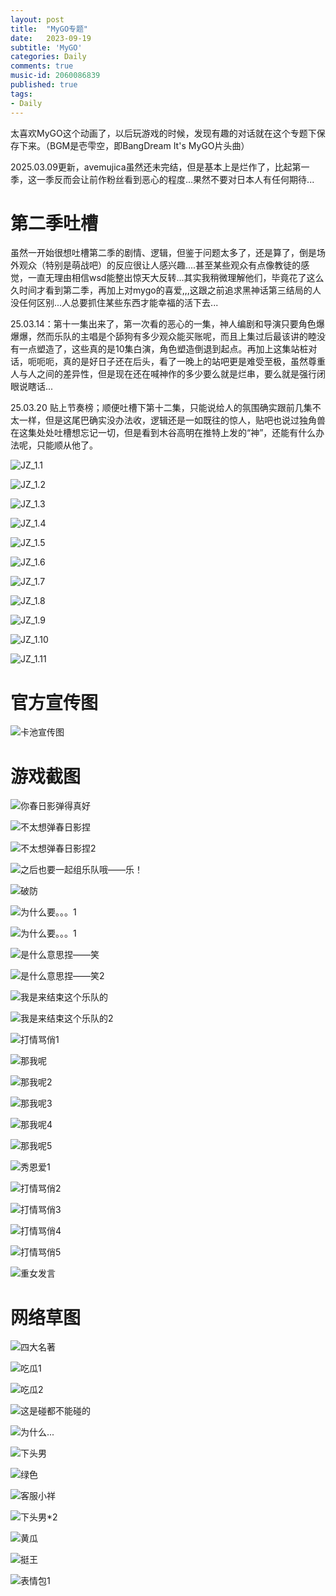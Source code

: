 ```yaml
---
layout: post
title:  "MyGO专题"
date:   2023-09-19
subtitle: 'MyGO'
categories: Daily
comments: true
music-id: 2060086839
published: true
tags: 
- Daily
---
```

<!--excerpt-->

太喜欢MyGO这个动画了，以后玩游戏的时候，发现有趣的对话就在这个专题下保存下来。（BGM是壱雫空，即BangDream It's MyGO片头曲）

2025.03.09更新，avemujica虽然还未完结，但是基本上是烂作了，比起第一季，这一季反而会让前作粉丝看到恶心的程度...果然不要对日本人有任何期待...

# 第二季吐槽
虽然一开始很想吐槽第二季的剧情、逻辑，但鉴于问题太多了，还是算了，倒是场外观众（特别是萌战吧）的反应很让人感兴趣....甚至某些观众有点像教徒的感觉，一直无理由相信wsd能整出惊天大反转...其实我稍微理解他们，毕竟花了这么久时间才看到第二季，再加上对mygo的喜爱,,,这跟之前追求黑神话第三结局的人没任何区别...人总要抓住某些东西才能幸福的活下去...

25.03.14：第十一集出来了，第一次看的恶心的一集，神人编剧和导演只要角色爆爆爆，然而乐队的主唱是个舔狗有多少观众能买账呢，而且上集过后最该讲的睦没有一点塑造了，这些真的是10集白演，角色塑造倒退到起点。再加上这集站桩对话，呃呃呃，真的是好日子还在后头，看了一晚上的站吧更是难受至极，虽然尊重人与人之间的差异性，但是现在还在喊神作的多少要么就是烂串，要么就是强行闭眼说瞎话...

25.03.20 贴上节奏榜；顺便吐槽下第十二集，只能说给人的氛围确实跟前几集不太一样，但是这尾巴确实没办法收，逻辑还是一如既往的惊人，贴吧也说过独角兽在这集处处吐槽想忘记一切，但是看到木谷高明在推特上发的“神”，还能有什么办法呢，只能顺从他了。

![JZ_1.1](/assets/img/MyGO/JZ_1.1.jpg)

![JZ_1.2](/assets/img/MyGO/JZ_1.2.jpg)

![JZ_1.3](/assets/img/MyGO/JZ_1.3.jpg)

![JZ_1.4](/assets/img/MyGO/JZ_1.4.jpg)

![JZ_1.5](/assets/img/MyGO/JZ_1.5.jpg)

![JZ_1.6](/assets/img/MyGO/JZ_1.6.jpg)

![JZ_1.7](/assets/img/MyGO/JZ_1.7.jpg)

![JZ_1.8](/assets/img/MyGO/JZ_1.8.jpg)

![JZ_1.9](/assets/img/MyGO/JZ_1.9.jpg)

![JZ_1.10](/assets/img/MyGO/JZ_1.10.jpg)

![JZ_1.11](/assets/img/MyGO/JZ_1.11.jpg)

# 官方宣传图

![卡池宣传图](/assets/img/MyGO/Pool_AD.jpg)

# 游戏截图

![你春日影弹得真好](/assets/img/MyGO/COM_01.png)

![不太想弹春日影捏](/assets/img/MyGO/COM_02.png)

![不太想弹春日影捏2](/assets/img/MyGO/COM_03.png)

![之后也要一起组乐队哦——乐！](/assets/img/MyGO/COM_04.png)

![破防](/assets/img/MyGO/COM_05.png)

![为什么要。。。1](/assets/img/MyGO/COM_06.png)

![为什么要。。。1](/assets/img/MyGO/COM_07.png)

![是什么意思捏——笑](/assets/img/MyGO/COM_08.png)

![是什么意思捏——笑2](/assets/img/MyGO/COM_09.png)

![我是来结束这个乐队的](/assets/img/MyGO/COM_10.png)

![我是来结束这个乐队的2](/assets/img/MyGO/COM_11.png)

![打情骂俏1](/assets/img/MyGO/COM_12.png)

![那我呢](/assets/img/MyGO/COM_13.png)

![那我呢2](/assets/img/MyGO/COM_14.png)

![那我呢3](/assets/img/MyGO/COM_15.png)

![那我呢4](/assets/img/MyGO/COM_16.png)

![那我呢5](/assets/img/MyGO/COM_17.png)

![秀恩爱1](/assets/img/MyGO/COM_18.png)

![打情骂俏2](/assets/img/MyGO/COM_19.png)

![打情骂俏3](/assets/img/MyGO/COM_20.png)

![打情骂俏4](/assets/img/MyGO/COM_21.png)

![打情骂俏5](/assets/img/MyGO/COM_22.png)

![重女发言](/assets/img/MyGO/COM_23.png)


# 网络草图

![四大名著](/assets/img/MyGO/WEB_01.png)

![吃瓜1](/assets/img/MyGO/WEB_02.png)

![吃瓜2](/assets/img/MyGO/WEB_03.png)

![这是碰都不能碰的](/assets/img/MyGO/WEB_04.png)

![为什么...](/assets/img/MyGO/WEB_05.png)

![下头男](/assets/img/MyGO/WEB_06.png)

![绿色](/assets/img/MyGO/WEB_07.png)

![客服小祥](/assets/img/MyGO/WEB_08.png)

![下头男*2](/assets/img/MyGO/WEB_09.png)

![黄瓜](/assets/img/MyGO/WEB_10.png)

![挺王](/assets/img/MyGO/WEB_11.png)

![表情包1](/assets/img/MyGO/WEB_12.png)
